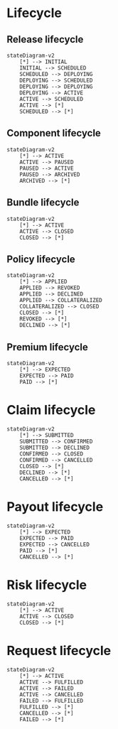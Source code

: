 # Lifecycle

## Release lifecycle

```mermaid
stateDiagram-v2
    [*] --> INITIAL
    INITIAL --> SCHEDULED
    SCHEDULED --> DEPLOYING 
    DEPLOYING --> SCHEDULED
    DEPLOYING --> DEPLOYING
    DEPLOYING --> ACTIVE
    ACTIVE --> SCHEDULED
    ACTIVE --> [*]
    SCHEDULED --> [*]
```

## Component lifecycle

```mermaid
stateDiagram-v2
    [*] --> ACTIVE
    ACTIVE --> PAUSED
    PAUSED --> ACTIVE 
    PAUSED --> ARCHIVED
    ARCHIVED --> [*]
```

## Bundle lifecycle

```mermaid
stateDiagram-v2
    [*] --> ACTIVE
    ACTIVE --> CLOSED 
    CLOSED --> [*]
```

## Policy lifecycle

```mermaid
stateDiagram-v2
    [*] --> APPLIED
    APPLIED --> REVOKED
    APPLIED --> DECLINED 
    APPLIED --> COLLATERALIZED
    COLLATERALIZED --> CLOSED
    CLOSED --> [*]
    REVOKED --> [*]
    DECLINED --> [*]
```

## Premium lifecycle

```mermaid
stateDiagram-v2
    [*] --> EXPECTED
    EXPECTED --> PAID
    PAID --> [*]
```


# Claim lifecycle

```mermaid
stateDiagram-v2
    [*] --> SUBMITTED
    SUBMITTED --> CONFIRMED
    SUBMITTED --> DECLINED
    CONFIRMED --> CLOSED
    CONFIRMED --> CANCELLED
    CLOSED --> [*]
    DECLINED --> [*]
    CANCELLED --> [*]
```

# Payout lifecycle

```mermaid
stateDiagram-v2
    [*] --> EXPECTED
    EXPECTED --> PAID
    EXPECTED --> CANCELLED
    PAID --> [*]
    CANCELLED --> [*]
```

# Risk lifecycle

```mermaid
stateDiagram-v2
    [*] --> ACTIVE
    ACTIVE --> CLOSED
    CLOSED --> [*]
```

# Request lifecycle

```mermaid
stateDiagram-v2
    [*] --> ACTIVE
    ACTIVE --> FULFILLED
    ACTIVE --> FAILED
    ACTIVE --> CANCELLED
    FAILED --> FULFILLED
    FULFILLED --> [*]
    CANCELLED --> [*]
    FAILED --> [*]
```
